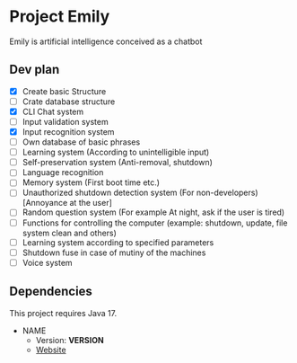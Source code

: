 # Project Emily

Emily is artificial intelligence conceived as a chatbot

## Dev plan
- [X] Create basic Structure
- [ ] Crate database structure
- [X] CLI Chat system
- [ ] Input validation system
- [X] Input recognition system
- [ ] Own database of basic phrases
- [ ] Learning system (According to unintelligible input)
- [ ] Self-preservation system (Anti-removal, shutdown)
- [ ] Language recognition
- [ ] Memory system (First boot time etc.)
- [ ] Unauthorized shutdown detection system (For non-developers) [Annoyance at the user]
- [ ] Random question system (For example At night, ask if the user is tired)
- [ ] Functions for controlling the computer (example: shutdown, update, file system clean and others)
- [ ] Learning system according to specified parameters
- [ ] Shutdown fuse in case of mutiny of the machines
- [ ] Voice system

## Dependencies
This project requires Java 17.
* NAME
	* Version: **VERSION**
	* [Website](LINK)

